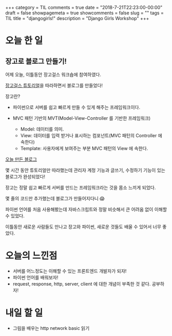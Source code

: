 +++
category = TIL
comments = true
date = "2018-7-21T22:23:00-00:00"
draft = false 
showpagemeta = true
showcomments = false
slug = ""
tags = TIL
title = "djangogirls!"
description = "Django Girls Workshop"
+++

# 오늘 한 일

## 장고로 블로그 만들기!

어제 오늘, 이틀동안 장고걸스 워크숍에 참여하였다.

[장고걸스 튜토리얼](https://tutorial.djangogirls.org/ko/)을 따라하면서 블로그를 만들었다!

장고란?

- 파이썬으로 서버를 쉽고 빠르게 만들 수 있게 해주는 프레임워크이다.

- MVC 패턴 기반의 MVT(Model-View-Controller 를 기반한 프레임워크)
  - Model: 데이터를 의미.
  - View: 데이터를 입력 받거나 표시하는 컴포넌트(MVC 패턴의 Controller 에 속한다)
  - Template: 사용자에게 보여주는 부분 MVC 패턴의 View 에 속한다.

[오늘 만든 블로그](http://koobohyeon.pythonanywhere.com/)

몇 시간 동안 튜토리얼만 따라했는데 관리자 계정 기능과 글쓰기, 수정하기 기능이 있는 블로그가 완성되었다!

장고는 정말 쉽고 빠르게 서버를 만드는 프레임워크라는 것을 몸소 느끼게 되었다.

몇 줄의 코드만 추가했는데 블로그가 만들어지다니 😱

파이썬 언어를 처음 사용해봤는데 자바스크립트와 정말 비슷해서 큰 어려움 없이 이해할 수 있었다.

이틀동안 새로운 사람들도 만나고 장고와 파이썬, 새로운 것들도 배울 수 있어서 너무 좋았다.

# 오늘의 느낀점

- 서버를 어느정도는 이해할 수 있는 프론트엔드 개발자가 되자!
- 파이썬 언어를 배워보자!
- request, response, http, server, client 에 대한 개념이 부족한 것 같다. 공부하자!

# 내일 할 일

- 그림을 배우는 http network basic 읽기
